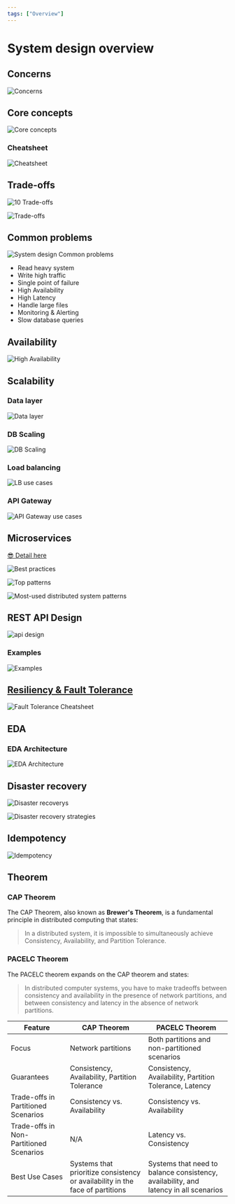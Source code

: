 ```yaml
---
tags: ["Overview"]
---
```


# System design overview

## Concerns

![Concerns](https://i.pinimg.com/originals/1c/0b/c7/1c0bc77eb2eb6b26e3b107800c777d80.jpg)

## Core concepts

![Core concepts](https://i.pinimg.com/originals/72/ed/e0/72ede0c5ca3edb1e87d7ac2196d28ac7.jpg)

### Cheatsheet

![Cheatsheet](https://i.pinimg.com/originals/2e/f1/e2/2ef1e2df2a9d233cc8263ecd626f1ecf.jpg)

## Trade-offs

![10 Trade-offs](https://i.pinimg.com/originals/ba/c2/d8/bac2d80dec0ee6dfa51f4da87563bc09.jpg)

![Trade-offs](https://i.pinimg.com/originals/d6/1b/ab/d61bab5a9e06681e042d546ee3ab6d97.jpg)


## Common problems

![System design Common problems](https://i.pinimg.com/originals/ac/1d/bf/ac1dbf0e2e4e2ae5da49b66ccc464827.jpg)

- Read heavy system
- Write high traffic
- Single point of failure
- High Availability
- High Latency
- Handle large files
- Monitoring & Alerting
- Slow database queries

## Availability

![High Availability](https://i.pinimg.com/originals/45/fa/a4/45faa4e8462022687dde510818f6ce7d.jpg)

## Scalability 

### Data layer

![Data layer](https://i.pinimg.com/originals/ea/b7/fe/eab7feb3d7f29dbb574e03bb6e6264fd.jpg)


### DB Scaling

![DB Scaling](https://i.pinimg.com/originals/85/31/93/853193390c22d55b2a9ff1e4b9eebc0b.jpg)

### Load balancing
![LB use cases](https://i.pinimg.com/originals/a3/e2/cc/a3e2cc55eb078dfad046b58aca6d3e0e.jpg)

### API Gateway 
![API Gateway use cases](https://i.pinimg.com/originals/f4/6f/12/f46f1212ed3c9840e7e1c8d50d257d06.png)

## Microservices 

[😎 Detail here](../architect/microservices.md)

![Best practices](https://i.pinimg.com/564x/7f/be/40/7fbe40c1758dd162e13501145d82bb6b.jpg)

![Top patterns](https://i.pinimg.com/736x/2e/ab/fd/2eabfd161aa129b8f2a3ceb6afe85693.jpg)

![Most-used distributed system patterns](https://i.pinimg.com/originals/cb/d0/97/cbd0976edbc9f7d5dd084741adf310cc.jpg)


<!-- ![Services Communication 2](https://i.pinimg.com/originals/c0/07/8d/c0078d1ad4fe40de11b7afa500809b13.jpg) -->

## REST API Design

![api design](https://i.pinimg.com/originals/ec/8d/10/ec8d10a1da9f5fc5c3d2a65c7b0a5ce4.png)

### Examples

![Examples](https://i.pinimg.com/originals/97/36/dc/9736dcbd39c67fb01945c7c6ede7c2df.jpg)

## [Resiliency & Fault Tolerance](./fault-tolerance.md)

![Fault Tolerance Cheatsheet](https://i.pinimg.com/originals/13/94/1f/13941f1dec6fcd28cd7f5a2ecab88e67.jpg)

## EDA

### EDA Architecture

![EDA Architecture](https://i.pinimg.com/originals/83/0b/7a/830b7aeac45dbf81108e7d56b26bc130.jpg)


## Disaster recovery 

![Disaster recoverys](https://i.pinimg.com/originals/a4/98/b5/a498b583fe6c43f999c14f14009a37b3.png)

![Disaster recovery strategies](https://i.pinimg.com/originals/0a/3d/78/0a3d78effd581a1f9a12d9ca50d999cf.jpg)

## Idempotency

![Idempotency](https://i.pinimg.com/736x/66/e4/f8/66e4f81e0acdfe9b0bbc1795b25cad85.jpg)

## Theorem

### CAP Theorem

The CAP Theorem, also known as **Brewer's Theorem**, is a fundamental principle in distributed computing that states:

> In a distributed system, it is impossible to simultaneously achieve Consistency, Availability, and Partition Tolerance.

### PACELC Theorem

The PACELC theorem expands on the CAP theorem and states: 

> In distributed computer systems, you have to make tradeoffs between consistency and availability in the presence of network partitions, and between consistency and latency in the absence of network partitions.

Feature | CAP Theorem	| PACELC Theorem
------ | --------------- | ----------
Focus	|  Network partitions | 	Both partitions and non-partitioned scenarios
Guarantees	|  Consistency, Availability, Partition Tolerance	|  Consistency, Availability, Partition Tolerance, Latency
Trade-offs in Partitioned Scenarios | 	Consistency vs. Availability	|  Consistency vs. Availability
Trade-offs in Non-Partitioned Scenarios	|  N/A	|  Latency vs. Consistency
Best Use Cases	|  Systems that prioritize consistency or availability in the face of partitions | 	Systems that need to balance consistency, availability, and latency in all scenarios